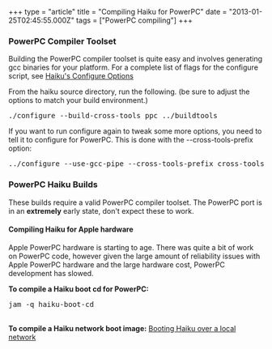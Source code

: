 +++
type = "article"
title = "Compiling Haiku for PowerPC"
date = "2013-01-25T02:45:55.000Z"
tags = ["PowerPC compiling"]
+++

<h3>PowerPC Compiler Toolset</h3>
<p>Building the PowerPC compiler toolset is quite easy and involves generating gcc binaries for your platform. For a complete list of flags for the configure script, see <a href='/guides/building/configure'>Haiku's Configure Options</a></p>
<p>From the haiku source directory, run the following. (be sure to adjust the options to match your build environment.)
<pre class="terminal">./configure --build-cross-tools ppc ../buildtools</pre></p>

<p>If you want to run configure again to tweak some more options, you need to tell it to configure for PowerPC. This is done with the --cross-tools-prefix option:
<pre class="terminal">../configure --use-gcc-pipe --cross-tools-prefix cross-tools/bin/ppc-unknown-haiku-
</pre></p>

<h3>PowerPC Haiku Builds</h3>
<p>These builds require a valid PowerPC compiler toolset. The PowerPC port is in an <strong>extremely</strong> early state, don't expect these to work.

<h4>Compiling Haiku for Apple hardware</h4>
<p>Apple PowerPC hardware is starting to age. There was quite a bit of work on PowerPC code, however given the large amount of reliability issues with Apple PowerPC hardware and the large hardware cost, PowerPC development has slowed.<br/>

<b>To compile a Haiku boot cd for PowerPC:</b>
<pre class="terminal">jam -q haiku-boot-cd</pre>
<br/>
<b>To compile a Haiku network boot image:</b>
<a href="/guides/booting/over_local_network">Booting Haiku over a local network</a>
</p>
